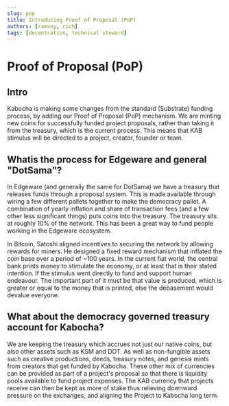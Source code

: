 ```yaml
---
slug: pop
title: Introducing Proof of Proposal (PoP)
authors: [ramsey, rich]
tags: [decentration, technical steward]
---
```


# Proof of Proposal (PoP)

## Intro 
Kabocha is making some changes from the standard (Substrate) funding process, by adding our Proof of Proposal (PoP) mechanism. We are minting new coins for successfully funded project proposals, rather than taking it from the treasury, which is the current process. This means that KAB stimulus will be directed to a project, creator, founder or team. 

## Whatis the process for Edgeware and general "DotSama"?

In Edgeware (and generally the same for DotSama) we have a treasury that releases funds through a proposal system. This is made available through wiring a few different pallets together to make the democracy pallet. A combination of yearly inflation and share of transaction fees (and a few other less significant things) puts coins into the treasury. The treasury sits at roughly 10% of the network. This has been a great way to fund people working in the Edgeware ecosystem. 

In Bitcoin, Satoshi aligned incentives to securing the network by allowing rewards for miners. He designed a fixed reward mechanism that inflated the coin base over a period of ~100 years. 
In the current fiat world, the central bank prints money to stimulate the economy, or at least that is their stated intention. If the stimulus went directly to fund and support human endeavour. The important part of it must be that value is produced, which is greater or equal to the money that is printed, else the debasement would devalue everyone. 

## What about the democracy governed treasury account for Kabocha?
We are keeping the treasury which accrues not just our native coins, but also other assets such as KSM and DOT. As well as non-fungible assets such as creative productions, deeds, treasury notes, and genesis mints from creators that get funded by Kabocha. These other mix of currencies can be provided as part of a project's proposal so that there is liquidity pools available to fund project expenses. The KAB currency that projects receive can then be kept as more of stake thus relieving downward pressure on the exchanges, and aligning the Project to Kabocha long term. 
